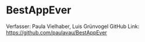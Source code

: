 # BestAppEver

Verfasser: Paula Vielhaber, Luis Grünvogel
GitHub Link: https://github.com/paulavau/BestAppEver
